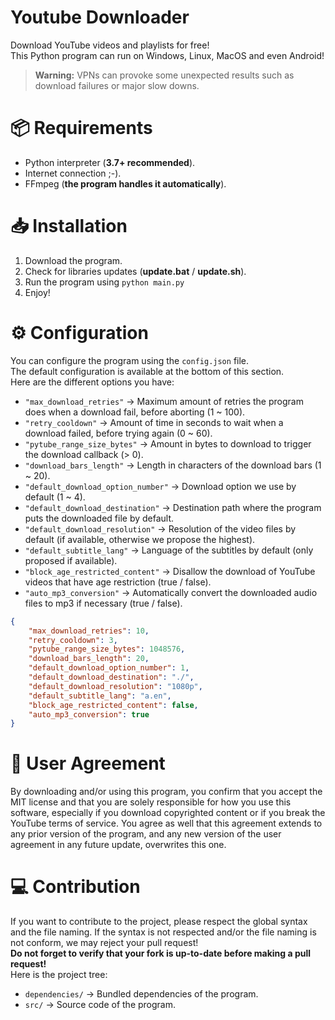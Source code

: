 # Youtube Downloader
Download YouTube videos and playlists for free! <br/>
This Python program can run on Windows, Linux, MacOS and even Android!
> **Warning:** VPNs can provoke some unexpected results such as download failures or major slow downs.

# 📦 Requirements
- Python interpreter (**3.7+ recommended**).
- Internet connection ;-).
- FFmpeg (**the program handles it automatically**).

# 📥 Installation
1) Download the program. <br/>
2) Check for libraries updates (**update.bat** / **update.sh**). <br/>
3) Run the program using `python main.py` <br/>
4) Enjoy!

# ⚙️ Configuration
You can configure the program using the `config.json` file. <br/>
The default configuration is available at the bottom of this section. <br/>
Here are the different options you have:
- `"max_download_retries"` -> Maximum amount of retries the program does when a download fail, before aborting (1 ~ 100).
- `"retry_cooldown"` -> Amount of time in seconds to wait when a download failed, before trying again (0 ~ 60).
- `"pytube_range_size_bytes"` -> Amount in bytes to download to trigger the download callback (> 0).
- `"download_bars_length"` -> Length in characters of the download bars (1 ~ 20).
- `"default_download_option_number"` -> Download option we use by default (1 ~ 4).
- `"default_download_destination"` -> Destination path where the program puts the downloaded file by default.
- `"default_download_resolution"` -> Resolution of the video files by default (if available, otherwise we propose the highest).
- `"default_subtitle_lang"` -> Language of the subtitles by default (only proposed if available).
- `"block_age_restricted_content"` -> Disallow the download of YouTube videos that have age restriction (true / false).
- `"auto_mp3_conversion"` -> Automatically convert the downloaded audio files to mp3 if necessary (true / false).
``` json
{
    "max_download_retries": 10,
    "retry_cooldown": 3,
    "pytube_range_size_bytes": 1048576,
    "download_bars_length": 20,
    "default_download_option_number": 1,
    "default_download_destination": "./",
    "default_download_resolution": "1080p",
    "default_subtitle_lang": "a.en",
    "block_age_restricted_content": false,
    "auto_mp3_conversion": true
}
```

# 🤝 User Agreement
By downloading and/or using this program, you confirm that you accept the MIT license and that you are solely responsible for how you use this software, especially if you download copyrighted content or if you break the YouTube terms of service. You agree as well that this agreement extends to any prior version of the program, and any new version of the user agreement in any future update, overwrites this one.

# 💻 Contribution
If you want to contribute to the project, please respect the global syntax and the file naming. If the syntax is not respected and/or the file naming is not conform, we may reject your pull request! <br/>
**Do not forget to verify that your fork is up-to-date before making a pull request!** <br/>
Here is the project tree:
- `dependencies/` -> Bundled dependencies of the program.
- `src/` -> Source code of the program.
